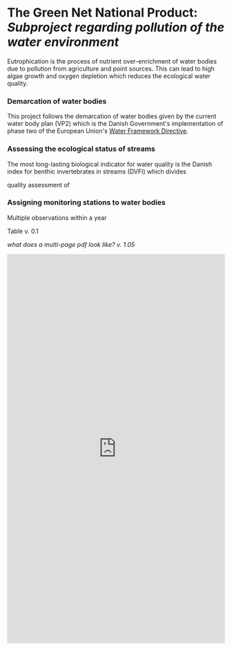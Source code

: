 # The Green Net National Product: *Subproject regarding pollution of the water environment*

Eutrophication is the process of nutrient over-enrichment of water bodies due to pollution from agriculture and point sources. This can lead to high algae growth and oxygen depletion which reduces the ecological water quality.




### Demarcation of water bodies

This project follows the demarcation of water bodies given by the current water body plan (VP2) which is the Danish Government's implementation of phase two of the European Union's [Water Framework Directive](https://ec.europa.eu/environment/water/water-framework/).


### Assessing the ecological status of streams

The most long-lasting biological indicator for water quality is the Danish index for benthic invertebrates in streams (DVFI) which divides

quality assessment of



### Assigning monitoring stations to water bodies

Multiple observations within a year

Table v. 0.1
<html>
  <head>
    <script src="jquery.js"></script>
    <script>
    $(function(){
      $("#includedContent").load("https://github.com/thornoe/GNNP/raw/master/gis/data/streams_stats.md");
    });
    </script>
  </head>

  <body>
     <div id="includedContent"></div>
  </body>
</html>


*what does a multi-page pdf look like? v. 1.05*

<iframe src="https://docs.google.com/gview?url=https://github.com/thornoe/gnnp/raw/master/gis/Elforsyningens_nettariffer_og_priser_2018.pdf&embedded=true" style="width:100%; height:900px;" seamless frameborder="0" scrolling="no"></iframe>
